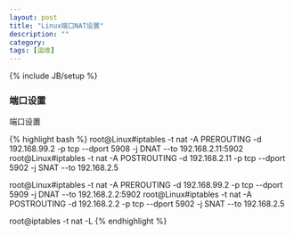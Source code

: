 ```yaml
---
layout: post
title: "Linux端口NAT设置"
description: ""
category: 
tags: [运维]
---
```

{% include JB/setup %}
<h3>端口设置</h3>
<p>
端口设置

</p>
{% highlight bash %}
root@Linux#iptables -t nat -A PREROUTING -d 192.168.99.2 -p tcp --dport 5908 -j DNAT --to 192.168.2.11:5902
root@Linux#iptables -t nat -A POSTROUTING -d 192.168.2.11 -p tcp --dport 5902 -j SNAT --to 192.168.2.5

root@Linux#iptables -t nat -A PREROUTING -d 192.168.99.2 -p tcp --dport 5909 -j DNAT --to 192.168.2.2:5902
root@Linux#iptables -t nat -A POSTROUTING -d 192.168.2.2 -p tcp --dport 5902 -j SNAT --to 192.168.2.5

root@iptables -t nat -L
{% endhighlight %}
